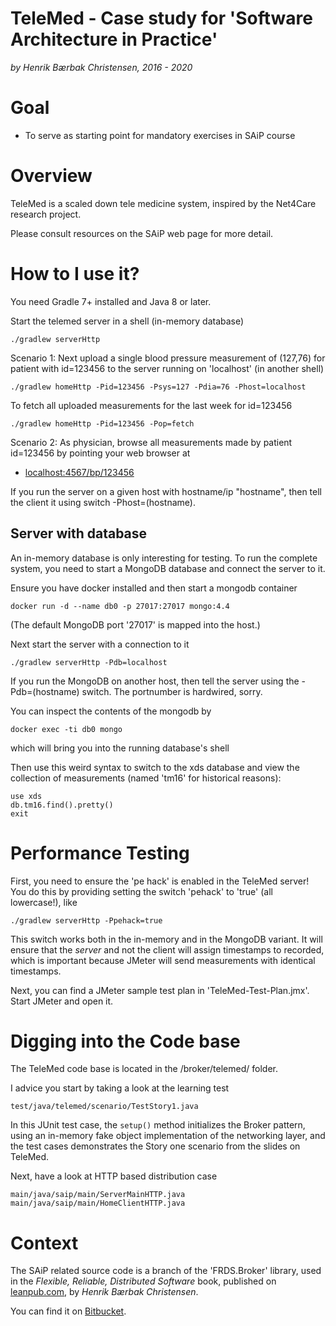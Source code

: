 TeleMed - Case study for 'Software Architecture in Practice'
===

*by Henrik Bærbak Christensen, 2016 - 2020*

Goal
===

  * To serve as starting point for mandatory exercises in SAiP course

Overview
===

TeleMed is a scaled down tele medicine system, inspired by the
Net4Care research project.

Please consult resources on the SAiP web page for more detail.

How to I use it?
===

You need Gradle 7+ installed and Java 8 or later.

Start the telemed server in a shell (in-memory database)

    ./gradlew serverHttp
    
Scenario 1: Next upload a single blood pressure measurement of
(127,76) for patient with id=123456 to the server running on
'localhost' (in another shell)

    ./gradlew homeHttp -Pid=123456 -Psys=127 -Pdia=76 -Phost=localhost
    
To fetch all uploaded measurements for the last week for id=123456

    ./gradlew homeHttp -Pid=123456 -Pop=fetch
    
Scenario 2: As physician, browse all measurements made by patient
id=123456 by pointing your web browser at

  * [localhost:4567/bp/123456](localhost:4567/bp/123456)

If you run the server on a given host with hostname/ip "hostname",
then tell the client it using switch -Phost=(hostname).

Server with database
--------------------

An in-memory database is only interesting for testing. To run the
complete system, you need to start a MongoDB database and connect the
server to it.

Ensure you have docker installed and then start a mongodb container

    docker run -d --name db0 -p 27017:27017 mongo:4.4 

(The default MongoDB port '27017' is mapped into the host.)
    
Next start the server with a connection to it

    ./gradlew serverHttp -Pdb=localhost

If you run the MongoDB on another host, then tell the server using
the -Pdb=(hostname) switch. The portnumber is hardwired, sorry.

You can inspect the contents of the mongodb by

    docker exec -ti db0 mongo
    
which will bring you into the running database's shell

Then use this weird syntax to switch to the xds database and view the
collection of measurements (named 'tm16' for historical reasons):

    use xds
    db.tm16.find().pretty()
    exit
    
Performance Testing
===

First, you need to ensure the 'pe hack' is enabled in the TeleMed
server! You do this by providing setting the switch 'pehack' to
'true' (all lowercase!), like

    ./gradlew serverHttp -Ppehack=true

This switch works both in the in-memory and in the MongoDB variant.
It will ensure that the *server* and not the client will assign
timestamps to recorded, which is important because JMeter will
send measurements with identical timestamps.

Next, you can find a JMeter sample test plan in
'TeleMed-Test-Plan.jmx'. Start JMeter and open it.

Digging into the Code base
===

The TeleMed code base is located in the /broker/telemed/ folder.

I advice you start by taking a look at the learning test

    test/java/telemed/scenario/TestStory1.java

In this JUnit test case, the `setup()` method initializes the
Broker pattern, using an in-memory fake object implementation of
the networking layer, and the test cases demonstrates the Story one
scenario from the slides on TeleMed.

Next, have a look at HTTP based distribution case

    main/java/saip/main/ServerMainHTTP.java
    main/java/saip/main/HomeClientHTTP.java

Context
===

The SAiP related source code is a branch of the 'FRDS.Broker' library,
used in the *Flexible, Reliable, Distributed Software* book, published
on [leanpub.com](leanpub.com), by *Henrik Bærbak Christensen*.

You can find it on [Bitbucket](bitbucket.com).



